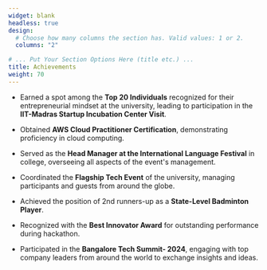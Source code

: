 ```yaml
---
widget: blank
headless: true
design:
  # Choose how many columns the section has. Valid values: 1 or 2.
  columns: "2"

# ... Put Your Section Options Here (title etc.) ...
title: Achievements
weight: 70
---
```


- Earned a spot among the **Top 20 Individuals** recognized for their entrepreneurial mindset at the university, leading to participation in the **IIT-Madras Startup Incubation Center Visit**.
- Obtained **AWS Cloud Practitioner Certification**, demonstrating proficiency in cloud computing.

- Served as the **Head Manager at the International Language Festival** in college, overseeing all aspects of the event's management.
- Coordinated the **Flagship Tech Event** of the university, managing participants and guests from around the globe.
- Achieved the position of 2nd runners-up as a **State-Level Badminton Player**.

- Recognized with the **Best Innovator Award** for outstanding performance during hackathon.
- Participated in the **Bangalore Tech Summit- 2024**, engaging with top company leaders from around the world to exchange insights and ideas.
